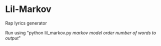 # Lil-Markov
Rap lyrics generator

Run using "python lil_markov.py *markov model order* *number of words to output*"
